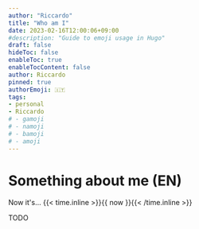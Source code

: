 ```yaml
---
author: "Riccardo"
title: "Who am I"
date: 2023-02-16T12:00:06+09:00
#description: "Guide to emoji usage in Hugo"
draft: false
hideToc: false
enableToc: true
enableTocContent: false
author: Riccardo
pinned: true
authorEmoji: 🇮🇹
tags:
- personal
- Riccardo
# - gamoji
# - namoji
# - bamoji
# - amoji
---
```


# Something about me (EN)

Now it's... {{< time.inline >}}{{ now }}{{< /time.inline >}}


TODO
